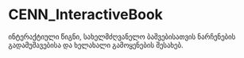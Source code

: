 # CENN_InteractiveBook
ინტერაქტიული წიგნი, სახელმძღვანელო ბაშვებისათვის ნარჩენების გადამუშავებისა და ხელახალი გამოყენების შესახებ.
